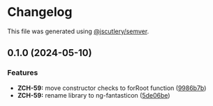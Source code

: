 # Changelog

This file was generated using [@jscutlery/semver](https://github.com/jscutlery/semver).

## 0.1.0 (2024-05-10)


### Features

* **ZCH-59:** move constructor checks to forRoot function ([9986b7b](https://github.com/zupit-it/zupit-angular/commit/9986b7b6367985aa8b22e67e6efc4083b1c78f43))
* **ZCH-59:** rename library to ng-fantasticon ([5de06be](https://github.com/zupit-it/zupit-angular/commit/5de06bedbbe939a3a714a6e22311da4d93c0791b))
